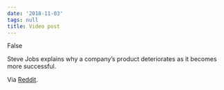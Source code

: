 ```yaml
---
date: '2018-11-03'
tags: null
title: Video post
---
```


False

Steve Jobs explains why a company’s product deteriorates as it becomes more successful.

Via [Reddit](https://reddit.com/r/videos/comments/9tv799/steve_jobs_explains_why_a_companys_product/).
